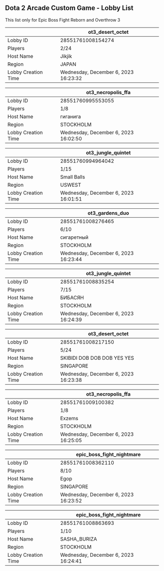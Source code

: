 ## Dota 2 Arcade Custom Game - Lobby List

This list only for Epic Boss Fight Reborn and Overthrow 3

|  | ot3_desert_octet |
| ------ | ------ |
| Lobby ID | 28551761008154274 |
| Players | 2/24 |
| Host Name | Jikjik |
| Region | JAPAN |
| Lobby Creation Time | Wednesday, December 6, 2023 16:23:32 |


|  | ot3_necropolis_ffa |
| ------ | ------ |
| Lobby ID | 28551760995553055 |
| Players | 1/8 |
| Host Name | гиганига |
| Region | STOCKHOLM |
| Lobby Creation Time | Wednesday, December 6, 2023 16:02:50 |


|  | ot3_jungle_quintet |
| ------ | ------ |
| Lobby ID | 28551760994964042 |
| Players | 1/15 |
| Host Name | Small Balls |
| Region | USWEST |
| Lobby Creation Time | Wednesday, December 6, 2023 16:01:51 |


|  | ot3_gardens_duo |
| ------ | ------ |
| Lobby ID | 28551761008276465 |
| Players | 6/10 |
| Host Name | сигаретный |
| Region | STOCKHOLM |
| Lobby Creation Time | Wednesday, December 6, 2023 16:23:44 |


|  | ot3_jungle_quintet |
| ------ | ------ |
| Lobby ID | 28551761008835254 |
| Players | 7/15 |
| Host Name | БИБАСЯН |
| Region | STOCKHOLM |
| Lobby Creation Time | Wednesday, December 6, 2023 16:24:39 |


|  | ot3_desert_octet |
| ------ | ------ |
| Lobby ID | 28551761008217150 |
| Players | 5/24 |
| Host Name | SKIBIDI DOB DOB DOB YES YES |
| Region | SINGAPORE |
| Lobby Creation Time | Wednesday, December 6, 2023 16:23:38 |


|  | ot3_necropolis_ffa |
| ------ | ------ |
| Lobby ID | 28551761009100382 |
| Players | 1/8 |
| Host Name | Exzems |
| Region | STOCKHOLM |
| Lobby Creation Time | Wednesday, December 6, 2023 16:25:05 |


|  | epic_boss_fight_nightmare |
| ------ | ------ |
| Lobby ID | 28551761008362110 |
| Players | 8/10 |
| Host Name | Egop |
| Region | SINGAPORE |
| Lobby Creation Time | Wednesday, December 6, 2023 16:23:52 |


|  | epic_boss_fight_nightmare |
| ------ | ------ |
| Lobby ID | 28551761008863693 |
| Players | 1/10 |
| Host Name | SASHA_BURIZA |
| Region | STOCKHOLM |
| Lobby Creation Time | Wednesday, December 6, 2023 16:24:41 |


